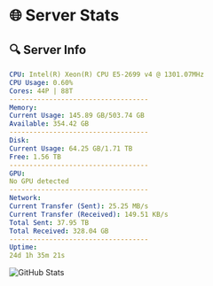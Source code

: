 # 🌐 Server Stats
## 🔍 Server Info
```yaml
CPU: Intel(R) Xeon(R) CPU E5-2699 v4 @ 1301.07MHz
CPU Usage: 0.60%
Cores: 44P | 88T
-----------------------------------
Memory:
Current Usage: 145.89 GB/503.74 GB
Available: 354.42 GB
-----------------------------------
Disk:
Current Usage: 64.25 GB/1.71 TB
Free: 1.56 TB
-----------------------------------
GPU:
No GPU detected
-----------------------------------
Network:
Current Transfer (Sent): 25.25 MB/s
Current Transfer (Received): 149.51 KB/s
Total Sent: 37.95 TB
Total Received: 328.04 GB
-----------------------------------
Uptime:
24d 1h 35m 21s
```
![GitHub Stats](https://img.shields.io/badge/Updated-2025-03-31_22:58:10-blue)